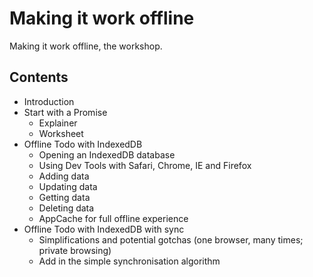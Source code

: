 Making it work offline
======================

Making it work offline, the workshop.

Contents
--------

- Introduction
- Start with a Promise
  - Explainer
  - Worksheet
- Offline Todo with IndexedDB
  - Opening an IndexedDB database
  - Using Dev Tools with Safari, Chrome, IE and Firefox
  - Adding data
  - Updating data
  - Getting data
  - Deleting data
  - AppCache for full offline experience
- Offline Todo with IndexedDB with sync
  - Simplifications and potential gotchas (one browser, many times; private browsing)
  - Add in the simple synchronisation algorithm
